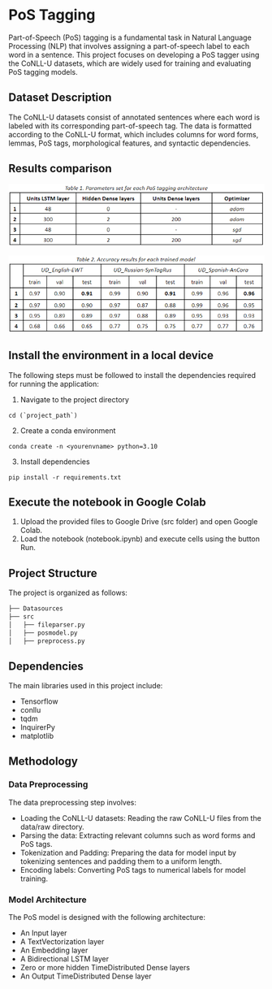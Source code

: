 PoS Tagging
===

Part-of-Speech (PoS) tagging is a fundamental task in Natural Language Processing (NLP) that involves assigning a part-of-speech label to each word in a sentence. This project focuses on developing a PoS tagger using the CoNLL-U datasets, which are widely used for training and evaluating PoS tagging models.

## Dataset Description
The CoNLL-U datasets consist of annotated sentences where each word is labeled with its corresponding part-of-speech tag. The data is formatted according to the CoNLL-U format, which includes columns for word forms, lemmas, PoS tags, morphological features, and syntactic dependencies.

## Results comparison

![Tested parameters](parameters.png)

![Results](results.png)

## Install the environment in a local device
The following steps must be followed to install the dependencies required for running the application:

1. Navigate to the project directory
```
cd (`project_path`)
```

2. Create a conda environment
```
conda create -n <yourenvname> python=3.10
```

3. Install dependencies
```
pip install -r requirements.txt
```

## Execute the notebook in Google Colab
1. Upload the provided files to Google Drive (src folder) and open Google Colab.
2. Load the notebook (notebook.ipynb) and
execute cells using the button Run.

## Project Structure
The project is organized as follows:

```
├── Datasources
├── src
│   ├── fileparser.py
│   ├── posmodel.py
│   ├── preprocess.py
```

## Dependencies
The main libraries used in this project include:

- Tensorflow
- conllu
- tqdm
- InquirerPy
- matplotlib

## Methodology
### Data Preprocessing
The data preprocessing step involves:

- Loading the CoNLL-U datasets: Reading the raw CoNLL-U files from the data/raw directory.
- Parsing the data: Extracting relevant columns such as word forms and PoS tags.
- Tokenization and Padding: Preparing the data for model input by tokenizing sentences and padding them to a uniform length.
- Encoding labels: Converting PoS tags to numerical labels for model training.

### Model Architecture
The PoS model is designed with the following architecture:

- An Input layer
- A TextVectorization layer
- An Embedding layer
- A Bidirectional LSTM layer
- Zero or more hidden TimeDistributed Dense layers
- An Output TimeDistributed Dense layer
